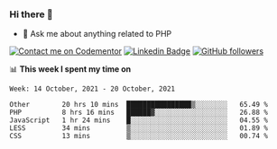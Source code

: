 ### Hi there 👋

<!--
**mustafaculban/mustafaculban** is a ✨ _special_ ✨ repository because its `README.md` (this file) appears on your GitHub profile.

Here are some ideas to get you started:

- 🌱 I’m currently learning ...
- 👯 I’m looking to collaborate on ...
- 🤔 I’m looking for help with ...
- 📫 How to reach me: ...
- 😄 Pronouns: ...
- ⚡ Fun fact: ...

-->
- 💬 Ask me about anything related to PHP

[![Contact me on Codementor](https://www.codementor.io/m-badges/karamusluk/book-session.svg)](https://www.codementor.io/@karamusluk?refer=badge)
[![Linkedin Badge](https://img.shields.io/badge/-Mustafa%20Culban-blue?style=social&logo=Linkedin&logoColor=blue&link=https://www.linkedin.com/in/mustafaculban/)](https://www.linkedin.com/in/mustafaculban/) 
[![GitHub followers](https://img.shields.io/github/followers/karamusluk?label=Follow&style=social)](https://github.com/karamusluk/?tab=follow)


📊 **This week I spent my time on**
<!--START_SECTION:waka-->
```text
Week: 14 October, 2021 - 20 October, 2021

Other        20 hrs 10 mins  ████████████████▒░░░░░░░░   65.49 % 
PHP          8 hrs 16 mins   ██████▓░░░░░░░░░░░░░░░░░░   26.88 % 
JavaScript   1 hr 24 mins    █░░░░░░░░░░░░░░░░░░░░░░░░   04.55 % 
LESS         34 mins         ▒░░░░░░░░░░░░░░░░░░░░░░░░   01.89 % 
CSS          13 mins         ▒░░░░░░░░░░░░░░░░░░░░░░░░   00.74 % 
```
<!--END_SECTION:waka-->

